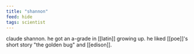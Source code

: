 ```yaml
---
title: "shannon"
feed: hide
tags: scientist
---
```


claude shannon. he got an a-grade in [[latin]] growing up. he liked [[poe]]'s short story "the golden bug" and [[edison]]. 